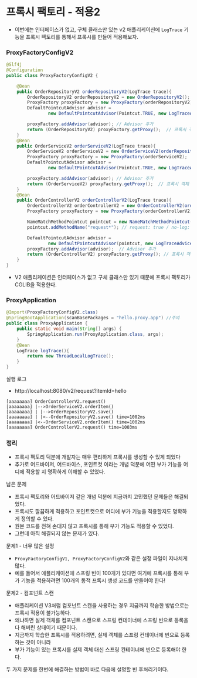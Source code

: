 # 프록시 팩토리 - 적용2

- 이번에는 인터페이스가 없고, 구체 클래스만 있는 v2 애플리케이션에 ``LogTrace`` 기능을 프록시 팩토리를 통해서 프록시를 
  만들어 적용해보자.

### ProxyFactoryConfigV2

```java
@Slf4j
@Configuration
public class ProxyFactoryConfigV2 {

    @Bean
    public OrderRepositoryV2 orderRepositoryV2(LogTrace trace){
        OrderRepositoryV2 orderRepositoryV2 = new OrderRepositoryV2(); // target 생성
        ProxyFactory proxyFactory = new ProxyFactory(orderRepositoryV2);   // target 주입
        DefaultPointcutAdvisor advisor =
                new DefaultPointcutAdvisor(Pointcut.TRUE, new LogTraceAdvice(trace)); // Advisor 생성

        proxyFactory.addAdvisor(advisor); // Advisor 추가
        return (OrderRepositoryV2) proxyFactory.getProxy();  // 프록시 객체 return
    }
    @Bean
    public OrderServiceV2 orderServiceV2(LogTrace trace){
        OrderServiceV2 orderServiceV2 = new OrderServiceV2(orderRepositoryV2(trace)); // target 생성
        ProxyFactory proxyFactory = new ProxyFactory(orderServiceV2);   // target 주입
        DefaultPointcutAdvisor advisor =
                new DefaultPointcutAdvisor(Pointcut.TRUE, new LogTraceAdvice(trace)); // Advisor 생성

        proxyFactory.addAdvisor(advisor); // Advisor 추가
        return (OrderServiceV2) proxyFactory.getProxy();  // 프록시 객체 return
    }
    @Bean
    public OrderControllerV2 orderControllerV2(LogTrace trace){
        OrderControllerV2 orderControllerV2 = new OrderControllerV2(orderServiceV2(trace)); // target 생성
        ProxyFactory proxyFactory = new ProxyFactory(orderControllerV2);

        NameMatchMethodPointcut pointcut = new NameMatchMethodPointcut(); // Pointcut 생성
        pointcut.addMethodName("request*"); // request: true / no-log: false

        DefaultPointcutAdvisor advisor =
                new DefaultPointcutAdvisor(pointcut, new LogTraceAdvice(trace)); // Advisor 생성
        proxyFactory.addAdvisor(advisor);  // Advisor 추가
        return (OrderControllerV2) proxyFactory.getProxy(); // 프록시 객체 return
    }
}
```
- V2 애플리케이션은 인터페이스가 없고 구체 클래스만 있기 때문에 프록시 팩토리가 CGLIB을 적용한다.

### ProxyApplication

```java
@Import(ProxyFactoryConfigV2.class)
@SpringBootApplication(scanBasePackages = "hello.proxy.app") //주의
public class ProxyApplication {
	public static void main(String[] args) {
		SpringApplication.run(ProxyApplication.class, args);
	}
	@Bean
	LogTrace logTrace(){
		return new ThreadLocalLogTrace();
	}
}
```

실행 로그
- http://localhost:8080/v2/request?itemId=hello
```text
[aaaaaaaa] OrderControllerV2.request()
[aaaaaaaa] |-->OrderServiceV2.orderItem()
[aaaaaaaa] | |-->OrderRepositoryV2.save()
[aaaaaaaa] | |<--OrderRepositoryV2.save() time=1002ms
[aaaaaaaa] |<--OrderServiceV2.orderItem() time=1002ms
[aaaaaaaa] OrderControllerV2.request() time=1003ms
```

### 정리

- 프록시 팩토리 덕분에 개발자는 매우 편리하게 프록시를 생성할 수 있게 되었다
- 추가로 어드바이저, 어드바이스, 포인트컷 이라는 개념 덕분에 어떤 부가 기능을 어디에 적용할 지 명확하게 이해할 수 있었다.

남은 문제 
- 프록시 팩토리와 어드바이저 같은 개념 덕분에 지금까지 고민했던 문제들은 해결되었다.
- 프록시도 깔끔하게 적용하고 포인트컷으로 어디에 부가 기능을 적용할지도 명확하게 정의할 수 있다.
- 원본 코드를 전혀 손대지 않고 프록시를 통해 부가 기능도 적용할 수 있었다.
- 그런데 아직 해결되지 않는 문제가 있다.

문제1 - 너무 많은 설정
- ``ProxyFactoryConfigV1, ProxyFactoryConfigV2``와 같은 설정 파일이 지나치게 많다.
- 예를 들어서 애플리케이션에 스프링 빈이 100개가 있다면 여기에 프록시를 통해 부가 기능을 적용하려면 100개의 동적 
  프록시 생성 코드를 만들어야 한다!

문제2 - 컴포넌트 스캔
- 애플리케이션 V3처럼 컴포넌트 스캔을 사용하는 경우 지금까지 학습한 방법으로는 프록시 적용이 불가능하다.
- 왜냐하면 실제 객체를 컴포넌트 스캔으로 스프링 컨테이너에 스프링 빈으로 등록을 다 해버린 상태이기 때문이다.
- 지금까지 학습한 프록시를 적용하려면, 실제 객체를 스프링 컨테이너에 빈으로 등록하는 것이 아니라
- 부가 기능이 있는 프록시를 실제 객체 대신 스프링 컨테이너에 빈으로 등록해야 한다.

두 가지 문제를 한번에 해결하는 방법이 바로 다음에 설명할 빈 후처리기이다.